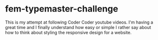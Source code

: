 ﻿# fem-typemaster-challenge

This is my attempt at following Coder Coder youtube videos. I'm having a great time and I finally understand how easy or simple I rather say about how to think about styling the responsive design for a website.
